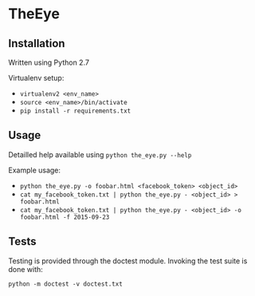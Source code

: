 # TheEye

## Installation

Written using Python 2.7

Virtualenv setup:

 - `virtualenv2 <env_name>`
 - `source <env_name>/bin/activate`
 - `pip install -r requirements.txt`

## Usage

Detailled help available using `python the_eye.py --help`

Example usage:

 - `python the_eye.py -o foobar.html <facebook_token> <object_id>`
 - `cat my_facebook_token.txt | python the_eye.py - <object_id> > foobar.html`
 - `cat my_facebook_token.txt | python the_eye.py - <object_id> -o foobar.html -f 2015-09-23`

## Tests

Testing is provided through the doctest module. Invoking the test suite is done with:

`python -m doctest -v doctest.txt`
